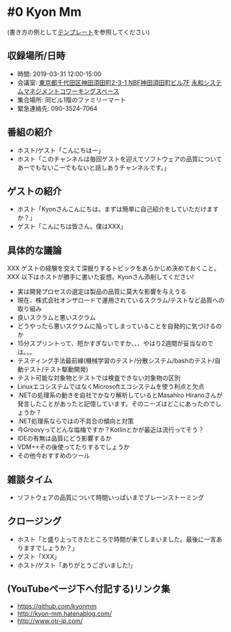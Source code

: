 # #0 Kyon Mm

(書き方の例として[テンプレート](../../template/README.md)を参照してください)

## 収録場所/日時

* 時間: 2019-03-31 12:00-15:00
* 会議室: [東京都千代田区神田須田町2-3-1 NBF神田須田町ビル7F](https://goo.gl/maps/8R75fjgvfrG2) [永和システムマネジメントコワーキングスペース](https://www.esm.co.jp/coworking/)
* 集合場所: 同ビル1階のファミリーマート
* 緊急連絡先: 090-3524-7064

## 番組の紹介

* ホスト/ゲスト「こんにちはー」
* ホスト「このチャンネルは毎回ゲストを迎えてソフトウェアの品質についてあーでもないこーでもないと話しあうチャンネルです。」

## ゲストの紹介

* ホスト「Kyonさんこんにちは。まずは簡単に自己紹介をしていただけますか？」
* ゲスト「こんにちは皆さん。僕はXXX」

## 具体的な議論

XXX ゲストの経験を交えて深掘りするトピックをあらかじめ決めておくこと。
XXX 以下はホストが勝手に書いた妄想。Kyonさん添削してください!

* 実は開発プロセスの選定は製品の品質に莫大な影響を与えうる
* 現在、株式会社オンザロードで運用されているスクラム/テストなど品質への取り組み
* 良いスクラムと悪いスクラム
* どうやったら悪いスクラムに陥ってしまっていることを自発的に気づけるのか
* 15分スプリントって、短かすぎないですか、、、やはり2週間が妥当なのでは。。。
* テスティング手法最前線(機械学習のテスト/分散システム/bashのテスト/自動テスト/テスト駆動開発)
* テスト可能な対象物とテストでは検査できない対象物の区別
* LinuxエコシステムではなくMicrosoftエコシステムを使う利点と欠点
* .NETの処理系の動きを自社でかなり解析しているとMasahiro Hiranoさんが発言したことがあったと記憶しています。そのニーズはどこにあったのでしょうか？
* .NET処理系ならではの不具合の傾向と対策
* 今Groovyってどんな塩梅ですか？Kotlinとかが最近は流行ってそう？
* IDEの有無は品質にどう影響するか
* VDM++その後使ってたりするでしょうか
* その他今おすすめのツール

## 雑談タイム

* ソフトウェアの品質について時間いっぱいまでブレーンストーミング

## クロージング

* ホスト「と盛り上ってきたところで時間が来てしまいました。最後に一言ありますでしょうか？」
* ゲスト「XXX」
* ホスト/ゲスト「ありがとうございました!」

## (YouTubeページ下へ付記する)リンク集

* https://github.com/kyonmm
* http://kyon-mm.hatenablog.com/
* http://www.otr-jp.com/
